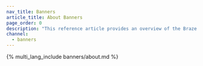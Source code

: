 ```yaml
---
nav_title: Banners
article_title: About Banners
page_order: 0
description: "This reference article provides an overview of the Braze Banner channel and common use cases."
channel:
  - banners
---
```


{% multi_lang_include banners/about.md %}
